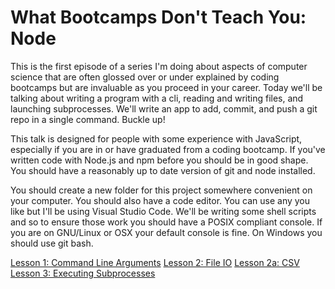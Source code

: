 # What Bootcamps Don't Teach You: Node
This is the first episode of a series I'm doing about aspects of computer science that are often glossed over or under explained by coding bootcamps but are invaluable as you proceed in your career. Today we'll be talking about writing a program with a cli, reading and writing files, and launching subprocesses. We'll write an app to add, commit, and push a git repo in a single command. Buckle up!

This talk is designed for people with some experience with JavaScript, especially if you are in or have graduated from a coding bootcamp. If you've written code with Node.js and npm before you should be in good shape. You should have a reasonably up to date version of git and node installed.

You should create a new folder for this project somewhere convenient on your computer. You should also have a code editor. You can use any you like but I'll be using Visual Studio Code. We'll be writing some shell scripts and so to ensure those work you should have a POSIX compliant console. If you are on GNU/Linux or OSX your default console is fine. On Windows you should use git bash.

[Lesson 1: Command Line Arguments](./_Lesson01.md)
[Lesson 2: File IO](./_Lesson02.md)
[Lesson 2a: CSV](./_Lesson02alt.md)
[Lesson 3: Executing Subprocesses](./_Lesson03.md)
